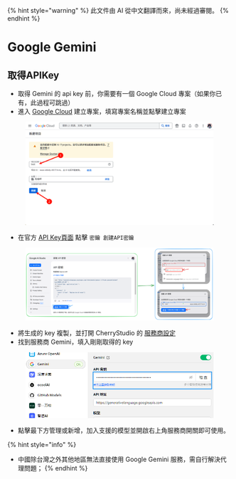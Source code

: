 
{% hint style="warning" %}
此文件由 AI 從中文翻譯而來，尚未經過審閱。
{% endhint %}

# Google Gemini

## 取得APIKey

* 取得 Gemini 的 api key 前，你需要有一個 Google Cloud 專案（如果你已有，此過程可跳過）
* 進入 [Google Cloud](https://console.cloud.google.com/projectcreate) 建立專案，填寫專案名稱並點擊建立專案

<figure><img src="../../.gitbook/assets/image (74).png" alt=""><figcaption></figcaption></figure>

* 在官方 [API Key頁面](https://aistudio.google.com/app/apikey?hl=zh-cn) 點擊 `密鑰 創建API密鑰`

<figure><img src="../../.gitbook/assets/image (72).png" alt=""><figcaption></figcaption></figure>

* 將生成的 key 複製，並打開 CherryStudio 的 [服務商設定](broken-reference)
* 找到服務商 Gemini，填入剛剛取得的 key

<figure><img src="../../.gitbook/assets/image (75).png" alt=""><figcaption></figcaption></figure>

* 點擊最下方管理或新增，加入支援的模型並開啟右上角服務商開關即可使用。

{% hint style="info" %}
- 中國除台灣之外其他地區無法直接使用 Google Gemini 服務，需自行解決代理問題；
{% endhint %}